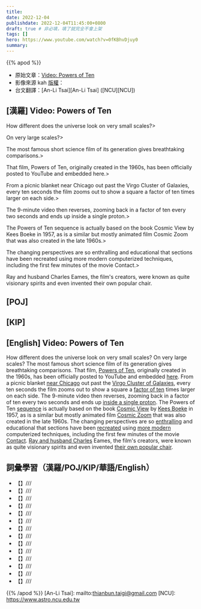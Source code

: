 ```yaml
---
title: 
date: 2022-12-04
publishdate: 2022-12-04T11:45:00+0800
draft: true # 非必填，填了就完全不會上架
tags: []
hero: https://www.youtube.com/watch?v=0fKBhvDjuy0
summary: 
---
```


{{% apod %}}

- 原始文章：[Video: Powers of Ten](https://apod.nasa.gov/apod/ap221204.html)
- 影像來源 kah [版權][copyright]：
- 台文翻譯：[An-Li Tsai][An-Li Tsai] ([NCU][NCU])

## [漢羅] Video: Powers of Ten
How different does the universe look on very small scales?>

On very large scales?>

The most famous short science film of its generation gives breathtaking comparisons.>

That film, Powers of Ten, originally created in the 1960s, has been officially posted to YouTube and embedded here.>

From a picnic blanket near Chicago out past the Virgo Cluster of Galaxies, every ten seconds the film zooms out to show a square a factor of ten times larger on each side.>

The 9-minute video then reverses, zooming back in a factor of ten every two seconds and ends up inside a single proton.>

The Powers of Ten sequence is actually based on the book Cosmic View by Kees Boeke in 1957, as is a similar but mostly animated film Cosmic Zoom that was also created in the late 1960s.>

The changing perspectives are so enthralling and educational that sections have been recreated using more modern computerized techniques, including the first few minutes of the movie Contact.>

Ray and husband Charles Eames, the film's creators, were known as quite visionary spirits and even invented their own popular chair.


## [POJ] 

## [KIP] 

## [English] Video: Powers of Ten
How different does the universe look on very small scales?
On very large scales?
The most famous short science film of its generation gives breathtaking comparisons.
That film, [Powers of Ten][Powers of Ten], originally created in the 1960s, has been officially posted to YouTube and embedded [here][here].
From a picnic blanket [near Chicago][near Chicago] out past the [Virgo Cluster of Galaxies][Virgo Cluster of Galaxies e], every ten seconds the film zooms out to show a square a [factor of ten][factor of ten] times larger on each side.
The 9-minute video then reverses, zooming back in a factor of ten every two seconds and ends up [inside a single proton][inside a single proton].
The Powers of Ten [sequence][sequence] is actually based on the book [Cosmic View][Cosmic View] by [Kees Boeke][Kees Boeke] in 1957, as is a similar but mostly animated film [Cosmic Zoom][Cosmic Zoom] that was also created in the late 1960s.
The changing perspectives are so [enthralling][enthralling] and educational that sections have been [recreated][recreated] using [more modern][more modern] computerized techniques, including the first few minutes of the movie [Contact][Contact].
[Ray and husband Charles][Ray and husband Charles] Eames, the film's creators, were known as quite visionary spirits and even invented [their own popular chair][their own popular chair].

## 詞彙學習（漢羅/POJ/KIP/華語/English）
- 【】///
- 【】///
- 【】///
- 【】///
- 【】///
- 【】///
- 【】///
- 【】///
- 【】///
- 【】///
- 【】///
- 【】///
- 【】///
- 【】///

{{% /apod %}}
[An-Li Tsai]: mailto:thianbun.taigi@gmail.com
[NCU]: https://www.astro.ncu.edu.tw

[copyright]: https://apod.nasa.gov/apod/fap/lib/about_apod.html#srapply
[License]: https://creativecommons.org/licenses/by/2.0/

[Powers of Ten]:https://en.wikipedia.org/wiki/Powers_of_Ten_(film)
[here]:http://www.youtube.com/watch?v=0fKBhvDjuy0
[near Chicago]:https://apod.nasa.gov/apod/ap050724.html
[Virgo Cluster of Galaxies e]:https://apod.nasa.gov/apod/ap220615.html
[Virgo Cluster of Galaxies t]:https://apod.tw/daily/20220615/
[factor of ten]:https://www.quora.com/What-does-it-mean-to-increase-something-by-a-factor-of-10-and-reduce-something-by-a-factor-of-10
[inside a single proton]:https://www.quantamagazine.org/inside-the-proton-the-most-complicated-thing-imaginable-20221019/
[sequence]:https://www.eamesoffice.com/the-work/powers-of-ten-a-rough-sketch/
[Cosmic View]:https://en.wikipedia.org/wiki/Cosmic_View
[Kees Boeke]:https://en.wikipedia.org/wiki/Kees_Boeke
[Cosmic Zoom]:https://en.wikipedia.org/wiki/Cosmic_Zoom
[enthralling]:https://www.catit.com/wp-content/uploads/2021/04/All-you-need-to-become-your-cats-hero-5.jpg
[recreated]:http://micro.magnet.fsu.edu/primer/java/scienceopticsu/powersof10/
[more modern]:https://htwins.net/scale2/
[Contact]:http://www.youtube.com/watch?v=kNAUR7NQCLA
[Ray and husband Charles]:http://en.wikipedia.org/wiki/Charles_and_Ray_Eames
[their own popular chair]:https://en.wikipedia.org/wiki/Eames_Lounge_Chair_Wood

